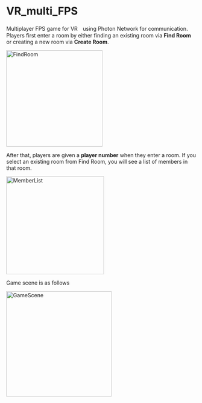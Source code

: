 # VR_multi_FPS

Multiplayer FPS game for VR　using Photon Network for communication.
Players first enter a room by either finding an existing room via **Find Room** or creating a new room via **Create Room**.

<img width="255" alt="FindRoom" src="https://github.com/Moyarzabal/VR_multi_FPS/assets/92244620/5f49910c-77d5-42fe-8c18-379bc121c3db">

After that, players are given a **player number** when they enter a room.
If you select an existing room from Find Room, you will see a list of members in that room.

<img width="259" alt="MemberList" src="https://github.com/Moyarzabal/VR_multi_FPS/assets/92244620/33be6998-a60e-4e15-b67a-0cbdc34329d0">

Game scene is as follows

<img width="279" alt="GameScene" src="https://github.com/Moyarzabal/VR_multi_FPS/assets/92244620/6c54bb65-70f8-456e-9033-66542b414b39">
